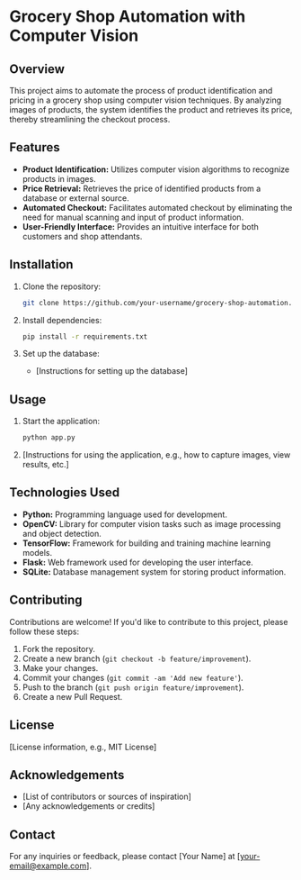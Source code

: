 # Grocery Shop Automation with Computer Vision

## Overview

This project aims to automate the process of product identification and pricing in a grocery shop using computer vision techniques. By analyzing images of products, the system identifies the product and retrieves its price, thereby streamlining the checkout process.

## Features

- **Product Identification:** Utilizes computer vision algorithms to recognize products in images.
- **Price Retrieval:** Retrieves the price of identified products from a database or external source.
- **Automated Checkout:** Facilitates automated checkout by eliminating the need for manual scanning and input of product information.
- **User-Friendly Interface:** Provides an intuitive interface for both customers and shop attendants.

## Installation

1. Clone the repository:
    ```bash
    git clone https://github.com/your-username/grocery-shop-automation.git
    ```

2. Install dependencies:
    ```bash
    pip install -r requirements.txt
    ```

3. Set up the database:
    - [Instructions for setting up the database]

## Usage

1. Start the application:
    ```bash
    python app.py
    ```

2. [Instructions for using the application, e.g., how to capture images, view results, etc.]

## Technologies Used

- **Python:** Programming language used for development.
- **OpenCV:** Library for computer vision tasks such as image processing and object detection.
- **TensorFlow:** Framework for building and training machine learning models.
- **Flask:** Web framework used for developing the user interface.
- **SQLite:** Database management system for storing product information.

## Contributing

Contributions are welcome! If you'd like to contribute to this project, please follow these steps:

1. Fork the repository.
2. Create a new branch (`git checkout -b feature/improvement`).
3. Make your changes.
4. Commit your changes (`git commit -am 'Add new feature'`).
5. Push to the branch (`git push origin feature/improvement`).
6. Create a new Pull Request.

## License

[License information, e.g., MIT License]

## Acknowledgements

- [List of contributors or sources of inspiration]
- [Any acknowledgements or credits]

## Contact

For any inquiries or feedback, please contact [Your Name] at [your-email@example.com].
